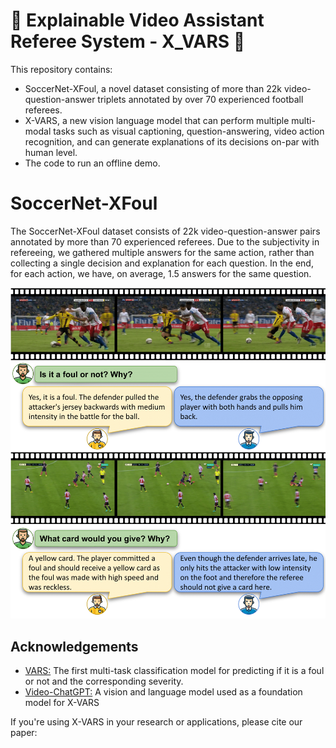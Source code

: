 
# 🚀 Explainable Video Assistant Referee System - X_VARS 🚀

This repository contains: 
- SoccerNet-XFoul, a novel dataset consisting of more than 22k video-question-answer triplets annotated by over 70 experienced football referees. 
- X-VARS, a new vision language model that can perform multiple multi-modal tasks such as visual captioning, question-answering, video action recognition, and can generate explanations of its decisions on-par with human level.
- The code to run an offline demo.


# SoccerNet-XFoul

The SoccerNet-XFoul dataset consists of 22k video-question-answer pairs annotated by more than 70 experienced referees. 
Due to the subjectivity in refereeing, we gathered multiple answers for the same action, rather than collecting a single decision and explanation for each question. In the end, for each action, we have, on average, $1.5$ answers for the same question.

![My Image](Images/dataset_example.png)


## Acknowledgements

 - [VARS:](https://github.com/SoccerNet/sn-mvfoul) The first multi-task classification model for predicting if it is a foul or not and the corresponding severity.
 - [Video-ChatGPT:](https://github.com/mbzuai-oryx/Video-ChatGPT) A vision and language model used as a foundation model for X-VARS


If you're using X-VARS in your research or applications, please cite our paper: 



